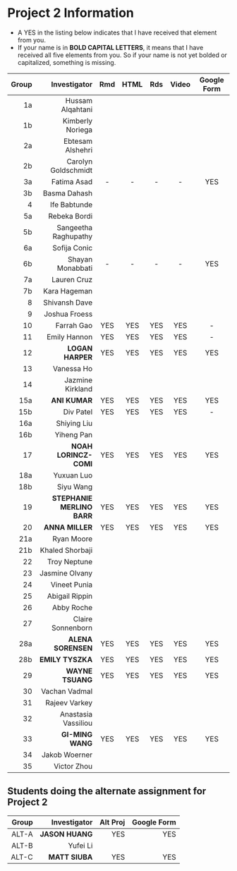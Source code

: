 # Project 2 Information

- A YES in the listing below indicates that I have received that element from you.
- If your name is in **BOLD CAPITAL LETTERS**, it means that I have received all five elements from you. So if your name is not yet bolded or capitalized, something is missing.

Group | Investigator | Rmd | HTML | Rds | Video | Google Form
---: | ---: | :---: | :---: | :---: | :---: | :---:
1a | Hussam Alqahtani | 
1b | Kimberly Noriega | 
2a | Ebtesam Alshehri | 
2b | Carolyn Goldschmidt | 
3a | Fatima Asad | - | - | - | - | YES  
3b | Basma Dahash |
4 | Ife Babtunde |
5a | Rebeka Bordi |
5b | Sangeetha Raghupathy |
6a | Sofija Conic |
6b | Shayan Monabbati | - | - | - | - | YES
7a | Lauren Cruz |
7b | Kara Hageman |
8 | Shivansh Dave | 		
9 | Joshua Froess | 
10 | Farrah Gao	| YES | YES | YES | YES | -
11 | Emily Hannon | YES | YES | YES | YES | -		
12 | **LOGAN HARPER** | YES | YES | YES | YES | YES
13 | Vanessa Ho |
14 | Jazmine Kirkland |
15a | **ANI KUMAR** | YES | YES | YES | YES | YES
15b | Div Patel | YES | YES | YES | YES | -		
16a | Shiying Liu |
16b | Yiheng Pan |
17 | **NOAH LORINCZ-COMI** | YES | YES | YES | YES | YES
18a | Yuxuan Luo |
18b | Siyu Wang |
19 | **STEPHANIE MERLINO BARR** | YES | YES | YES | YES | YES
20 | **ANNA MILLER** | YES | YES | YES | YES | YES
21a | Ryan Moore |
21b | Khaled Shorbaji |
22 | Troy Neptune | 
23 | Jasmine Olvany |
24 | Vineet Punia | 
25 | Abigail Rippin | 
26 | Abby Roche | 
27 | Claire Sonnenborn | 
28a | **ALENA SORENSEN** | YES | YES | YES | YES | YES
28b | **EMILY TYSZKA** | YES | YES | YES | YES | YES
29 | **WAYNE TSUANG** | YES | YES | YES | YES | YES 
30 | Vachan Vadmal |
31 | Rajeev Varkey | 
32 | Anastasia Vassiliou | 
33 | **GI-MING WANG** | YES | YES | YES | YES | YES 
34 | Jakob Woerner |
35 | Victor Zhou |

## Students doing the alternate assignment for Project 2

Group | Investigator | Alt Proj | Google Form
---: | ---: | ---: | ---:
ALT-A | **JASON HUANG** | YES | YES
ALT-B | Yufei Li | 
ALT-C | **MATT SIUBA** | YES | YES		
